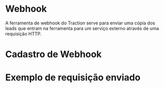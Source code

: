# Webhook

A ferramenta de webhook do Traction serve para enviar uma cópia dos leads que entram na ferramenta para um serviço externo através de uma requisição HTTP.

# Cadastro de Webhook

# Exemplo de requisição enviado